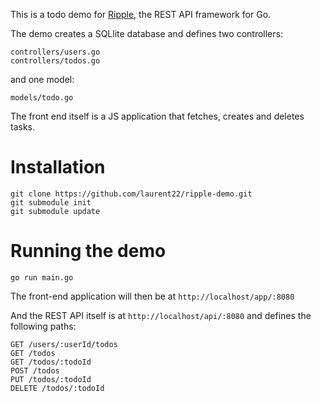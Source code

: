 This is a todo demo for [Ripple](https://github.com/laurent22/ripple), the REST API framework for Go.

The demo creates a SQLlite database and defines two controllers:

    controllers/users.go
    controllers/todos.go
    
and one model:

    models/todo.go    

The front end itself is a JS application that fetches, creates and deletes tasks.

# Installation

    git clone https://github.com/laurent22/ripple-demo.git
    git submodule init
    git submodule update
    
# Running the demo

    go run main.go
    
The front-end application will then be at `http://localhost/app/:8080`

And the REST API itself is at `http://localhost/api/:8080` and defines the following paths:

    GET /users/:userId/todos
    GET /todos
    GET /todos/:todoId
    POST /todos
    PUT /todos/:todoId
    DELETE /todos/:todoId